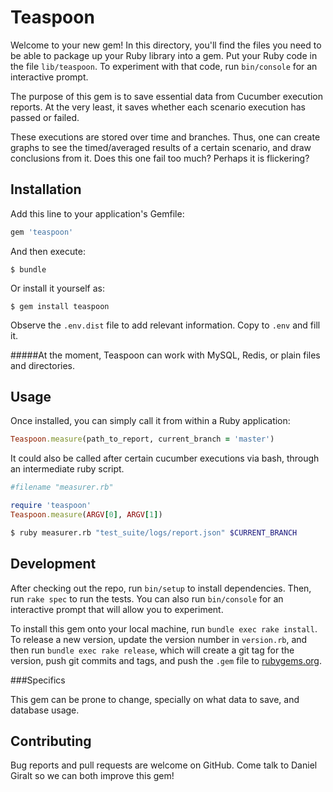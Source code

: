 # Teaspoon

Welcome to your new gem! In this directory, you'll find the files you need to be able to package up your Ruby library into a gem. Put your Ruby code in the file `lib/teaspoon`. To experiment with that code, run `bin/console` for an interactive prompt.

The purpose of this gem is to save essential data from Cucumber execution reports. At the very least, it saves whether each scenario execution has passed or failed. 

These executions are stored over time and branches. Thus, one can create graphs to see the timed/averaged results of a certain scenario, and draw conclusions from it. Does this one fail too much? Perhaps it is flickering?

## Installation

Add this line to your application's Gemfile:

```ruby
gem 'teaspoon'
```

And then execute:

    $ bundle

Or install it yourself as:

    $ gem install teaspoon
    
Observe the `.env.dist` file to add relevant information. Copy to `.env` and fill it.

#####At the moment, Teaspoon can work with MySQL, Redis, or plain files and directories.

## Usage

Once installed, you can simply call it from within a Ruby application:
 
```ruby
Teaspoon.measure(path_to_report, current_branch = 'master')
```

It could also be called after certain cucumber executions via bash, through an intermediate ruby script.

```ruby
#filename "measurer.rb"

require 'teaspoon'
Teaspoon.measure(ARGV[0], ARGV[1])
```
```bash
$ ruby measurer.rb "test_suite/logs/report.json" $CURRENT_BRANCH
```

## Development

After checking out the repo, run `bin/setup` to install dependencies. Then, run `rake spec` to run the tests. You can also run `bin/console` for an interactive prompt that will allow you to experiment.

To install this gem onto your local machine, run `bundle exec rake install`. To release a new version, update the version number in `version.rb`, and then run `bundle exec rake release`, which will create a git tag for the version, push git commits and tags, and push the `.gem` file to [rubygems.org](https://rubygems.org).

###Specifics

This gem can be prone to change, specially on what data to save, and database usage. 

## Contributing

Bug reports and pull requests are welcome on GitHub. Come talk to Daniel Giralt so we can both improve this gem!

